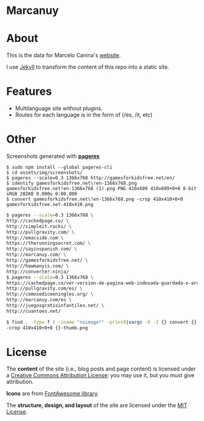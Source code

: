 Marcanuy 
========

# About

This is the data for Marcelo
Canina's [website](https://marcanuy.com "https://marcanuy.com").

I use [Jekyll](https://github.com/jekyll/jekyll) to transform the
content of this repo into a static site.

# Features

- Multilanguage site without plugins.
- Routes for each language is in the form of (/es, /it, etc)

# Other

Screenshots generated with **[pageres](https://github.com/sindresorhus/pageres-cli)**

    $ sudo npm install --global pageres-cli
	$ cd assets/img/screenshots/
	$ pageres --scale=0.3 1366x768 http://gamesforkidsfree.net/en/
	$ identify gamesforkidsfree.net\!en-1366x768.png 
	gamesforkidsfree.net!en-1366x768 (1).png PNG 410x609 410x609+0+0 8-bit sRGB 202KB 0.000u 0:00.000
	$ convert gamesforkidsfree.net\!en-1366x768.png -crop 410x410+0+0 gamesforkidsfree.net-410x410.png

~~~ bash
$ pageres --scale=0.3 1366x768 \
http://cachedpage.co/ \
http://simpleit.rocks/ \
http://pullgravity.com/ \
http://emacside.com \
https://therunningsecret.com/ \
http://sayinspanish.com/ \
http://marcanuy.com/ \
http://gamesforkidsfree.net/ \
http://howmanyis.com/ \
http://converter.ninja/
$ pageres --scale=0.3 1366x768 \
https://cachedpage.co/ver-version-de-pagina-web-indexada-guardada-o-archivada \
http://pullgravity.com/es/ \
http://comosediceeningles.org/ \
http://marcanuy.com/es \
http://juegosgratisinfantiles.net/ \
http://cuantoes.net/ 

$ find . -type f ! -iname "noimage*" -print0|xargs -0 -I {} convert {} \
-crop 410x410+0+0 {}-thumb.png
~~~

# License

The **content** of the site (i.e., blog posts and page content) is
licensed under a
[Creative Commons Attribution License](http://creativecommons.org/licenses/by/3.0/us/):
you may use it, but you must give attribution.

**Icons** are from [FontAwesome library](http://fontawesome.io/).

The **structure, design, and layout** of the site are licensed under
the [MIT License](http://opensource.org/licenses/MIT).
